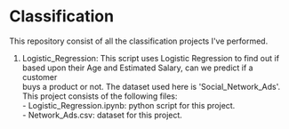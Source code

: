 # Classification

This repository consist of all the classification projects I've performed.   

1. Logistic_Regression: This script uses Logistic Regression to find out if based upon their Age and Estimated Salary, can we predict if a customer    
                        buys a product or not. The dataset used here is 'Social_Network_Ads'. This project consists of the following files:    
                        - Logistic_Regression.ipynb: python script for this project.   
                        - Network_Ads.csv: dataset for this project.   
